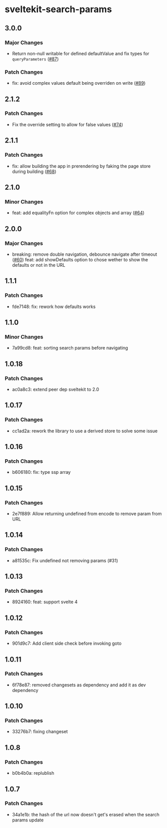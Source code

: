 # sveltekit-search-params

## 3.0.0

### Major Changes

- Return non-null writable for defined defaultValue and fix types for `queryParameters` ([#87](https://github.com/paoloricciuti/sveltekit-search-params/pull/87))

### Patch Changes

- fix: avoid complex values default being overriden on write ([#89](https://github.com/paoloricciuti/sveltekit-search-params/pull/89))

## 2.1.2

### Patch Changes

- Fix the override setting to allow for false values ([#74](https://github.com/paoloricciuti/sveltekit-search-params/pull/74))

## 2.1.1

### Patch Changes

- fix: allow building the app in prerendering by faking the page store during building ([#68](https://github.com/paoloricciuti/sveltekit-search-params/pull/68))

## 2.1.0

### Minor Changes

- feat: add equalityFn option for complex objects and array ([#64](https://github.com/paoloricciuti/sveltekit-search-params/pull/64))

## 2.0.0

### Major Changes

- breaking: remove double navigation, debounce navigate after timeout ([#60](https://github.com/paoloricciuti/sveltekit-search-params/pull/60))
  feat: add showDefaults option to chose wether to show the defaults or not in the URL

## 1.1.1

### Patch Changes

- fde7148: fix: rework how defaults works

## 1.1.0

### Minor Changes

- 7a99cd8: feat: sorting search params before navigating

## 1.0.18

### Patch Changes

- ac0a8c3: extend peer dep sveltekit to 2.0

## 1.0.17

### Patch Changes

- cc1ad2a: rework the library to use a derived store to solve some issue

## 1.0.16

### Patch Changes

- b606180: fix: type ssp array

## 1.0.15

### Patch Changes

- 2e7f889: Allow returning undefined from encode to remove param from URL

## 1.0.14

### Patch Changes

- a81535c: Fix undefined not removing params (#31)

## 1.0.13

### Patch Changes

- 8924160: feat: support svelte 4

## 1.0.12

### Patch Changes

- 901d9c7: Add client side check before invoking goto

## 1.0.11

### Patch Changes

- 6f78e87: removed changesets as dependency and add it as dev dependency

## 1.0.10

### Patch Changes

- 33276b7: fixing changeset

## 1.0.8

### Patch Changes

- b0b4b0a: replublish

## 1.0.7

### Patch Changes

- 34a1e1b: the hash of the url now doesn't get's erased when the search params update
